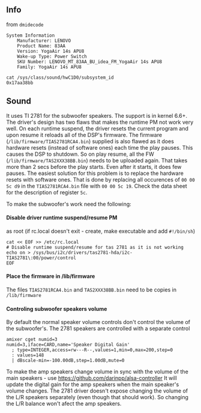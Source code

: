 ## Info
from `dmidecode`
```
System Information
	Manufacturer: LENOVO
	Product Name: 83AA
	Version: YogaAir 14s APU8
	Wake-up Type: Power Switch
	SKU Number: LENOVO_MT_83AA_BU_idea_FM_YogaAir 14s APU8
	Family: YogaAir 14s APU8
```
```
cat /sys/class/sound/hwC1D0/subsystem_id 
0x17aa38bb
```

## Sound
It uses TI 2781 for the subwoofer speakers. 
The support is in kernel 6.6+. The driver's design has two flaws that makes the runtime PM not work very well.
On each runtime suspend, the driver resets the current program and upon resume it reloads all of the DSP's firmware. 
The firmware (`/lib/firmware/TIAS2781RCA4.bin`) supplied is also flawed as it does hardware resets (instead of software ones) each time the play pauses. 
This causes the DSP to shutdown. So on play resume, all the FW (`/lib/firmware/TAS2XXX38BB.bin`) needs to be uploaded again. 
That takes more than 2 secs before the play starts. Even after it starts, it does few pauses.
The easiest solution for this problem is to replace the hardware resets with software ones. That is done by replacing all
occurences of `00 00 5c d9` in the `TIAS2781RCA4.bin` file with `00 00 5c 19`. Check the data sheet for the description of register `5c`.

To make the subwoofer's work need the following:
#### Disable driver runtime suspend/resume PM
as root (if rc.local doesn't exit - create, make executable and add `#!/bin/sh`)
```
cat << EOF >> /etc/rc.local
# Disable runtime suspend/resume for tas 2781 as it is not working
echo on > /sys/bus/i2c/drivers/tas2781-hda/i2c-TIAS2781\:00/power/control
EOF
```
#### Place the firmware in /lib/firmware
The files `TIAS2781RCA4.bin` and `TAS2XXX38BB.bin` need to be copies in `/lib/firmware`

#### Controling subwoofer speakers volume
By default the normal speaker volume controls don't control the volume of the subwoofer's. 
The 2781 speakers are controlled with a separate control
```
amixer cget numid=3
numid=3,iface=CARD,name='Speaker Digital Gain'
  ; type=INTEGER,access=rw---R--,values=1,min=0,max=200,step=0
  : values=148
  | dBscale-min=-100.00dB,step=1.00dB,mute=0
```
To make the amp speakers change volume in sync with the volume of the main speakers - use https://github.com/darinpp/alsa-controller
It will update the digital gain for the amp speakers when the main speaker's volume changes.
The 2781 driver doesn't expose changing the volume of the L/R speakers separately (even though that should work). 
So changing the L/R balance won't afect the amp speakers.
